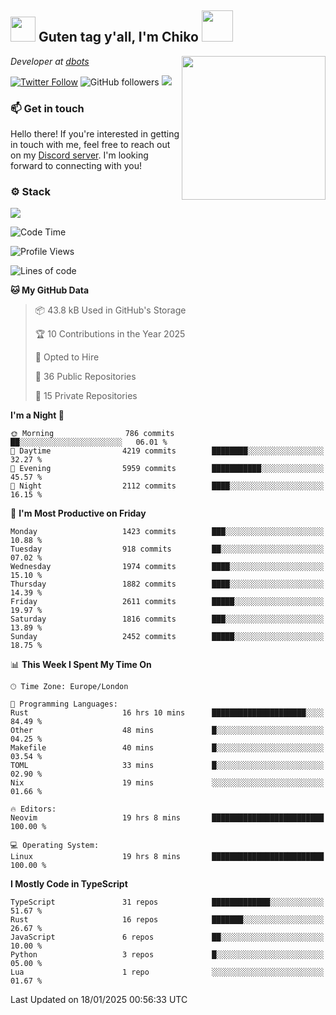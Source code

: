 <h2><img src="https://cdn.discordapp.com/emojis/1100181376730402906.gif?quality=lossless" width="40"> Guten tag y'all, I'm Chiko <img src="https://a.ppy.sh/15907233" width="50"></h2>
<a href="https://cataas.com"><img align='right' src="https://cataas.com/cat" width="230"></a>
<p><em>Developer at <a href="https://github.com/dbotsfun">dbots</a></em></p>

[![Twitter Follow](https://img.shields.io/twitter/follow/chikoxq?label=Follow)](https://twitter.com/intent/follow?screen_name=chikoxq)
![GitHub followers](https://img.shields.io/github/followers/chikof?label=Follow&style=social)
![](https://komarev.com/ghpvc/?username=chikof&color=blue)

### 📫 Get in touch
Hello there! If you're interested in getting in touch with me, feel free to reach out on my [Discord server](https://discord.gg/sejc7TnX6N). I'm looking forward to connecting with you!

### ⚙️ Stack
[![](https://skillicons.dev/icons?i=git,kubernetes,docker,js,ts,cloudflare,css,deno,express,graphql,html,mongodb,nestjs,py,react,apollo,bash,java,lua,nextjs,netlify,nodejs,ps,powershell,rust,neovim,tauri,sentry,postgres,tailwind,prisma,actix,workers)](https://skillicons.dev)

<!--START_SECTION:waka-->
![Code Time](http://img.shields.io/badge/Code%20Time-2%2C019%20hrs%2037%20mins-blue)

![Profile Views](http://img.shields.io/badge/Profile%20Views-3-blue)

![Lines of code](https://img.shields.io/badge/From%20Hello%20World%20I%27ve%20Written-8.2%20million%20lines%20of%20code-blue)

**🐱 My GitHub Data** 

> 📦 43.8 kB Used in GitHub's Storage 
 > 
> 🏆 10 Contributions in the Year 2025
 > 
> 💼 Opted to Hire
 > 
> 📜 36 Public Repositories 
 > 
> 🔑 15 Private Repositories 
 > 
**I'm a Night 🦉** 

```text
🌞 Morning                786 commits         ██░░░░░░░░░░░░░░░░░░░░░░░   06.01 % 
🌆 Daytime                4219 commits        ████████░░░░░░░░░░░░░░░░░   32.27 % 
🌃 Evening                5959 commits        ███████████░░░░░░░░░░░░░░   45.57 % 
🌙 Night                  2112 commits        ████░░░░░░░░░░░░░░░░░░░░░   16.15 % 
```
📅 **I'm Most Productive on Friday** 

```text
Monday                   1423 commits        ███░░░░░░░░░░░░░░░░░░░░░░   10.88 % 
Tuesday                  918 commits         ██░░░░░░░░░░░░░░░░░░░░░░░   07.02 % 
Wednesday                1974 commits        ████░░░░░░░░░░░░░░░░░░░░░   15.10 % 
Thursday                 1882 commits        ████░░░░░░░░░░░░░░░░░░░░░   14.39 % 
Friday                   2611 commits        █████░░░░░░░░░░░░░░░░░░░░   19.97 % 
Saturday                 1816 commits        ███░░░░░░░░░░░░░░░░░░░░░░   13.89 % 
Sunday                   2452 commits        █████░░░░░░░░░░░░░░░░░░░░   18.75 % 
```


📊 **This Week I Spent My Time On** 

```text
🕑︎ Time Zone: Europe/London

💬 Programming Languages: 
Rust                     16 hrs 10 mins      █████████████████████░░░░   84.49 % 
Other                    48 mins             █░░░░░░░░░░░░░░░░░░░░░░░░   04.25 % 
Makefile                 40 mins             █░░░░░░░░░░░░░░░░░░░░░░░░   03.54 % 
TOML                     33 mins             █░░░░░░░░░░░░░░░░░░░░░░░░   02.90 % 
Nix                      19 mins             ░░░░░░░░░░░░░░░░░░░░░░░░░   01.66 % 

🔥 Editors: 
Neovim                   19 hrs 8 mins       █████████████████████████   100.00 % 

💻 Operating System: 
Linux                    19 hrs 8 mins       █████████████████████████   100.00 % 
```

**I Mostly Code in TypeScript** 

```text
TypeScript               31 repos            █████████████░░░░░░░░░░░░   51.67 % 
Rust                     16 repos            ███████░░░░░░░░░░░░░░░░░░   26.67 % 
JavaScript               6 repos             ██░░░░░░░░░░░░░░░░░░░░░░░   10.00 % 
Python                   3 repos             █░░░░░░░░░░░░░░░░░░░░░░░░   05.00 % 
Lua                      1 repo              ░░░░░░░░░░░░░░░░░░░░░░░░░   01.67 % 
```




 Last Updated on 18/01/2025 00:56:33 UTC
<!--END_SECTION:waka-->


<!--
<p align="center">
     <a href="https://discord.gg/HhybNhchcC"><img src="https://invidget.switchblade.xyz/sejc7TnX6N" align="center" ><a>
</p> 
-->
